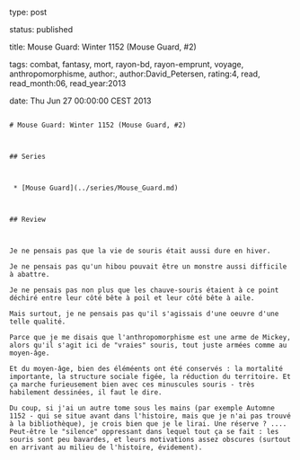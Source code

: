 type: post
status: published
title: Mouse Guard: Winter 1152 (Mouse Guard, #2)
tags:  combat,  fantasy,  mort,  rayon-bd,  rayon-emprunt,  voyage, anthropomorphisme, author:, author:David_Petersen, rating:4, read, read_month:06, read_year:2013
date: Thu Jun 27 00:00:00 CEST 2013
~~~~~~
# Mouse Guard: Winter 1152 (Mouse Guard, #2)

## Series

 * [Mouse Guard](../series/Mouse_Guard.md)

## Review

Je ne pensais pas que la vie de souris était aussi dure en hiver.  
Je ne pensais pas qu'un hibou pouvait être un monstre aussi difficile à abattre.  
Je ne pensais pas non plus que les chauve-souris étaient à ce point déchiré entre leur côté bête à poil et leur côté bête à aile.  
Mais surtout, je ne pensais pas qu'il s'agissais d'une oeuvre d'une telle qualité.  
Parce que je me disais que l'anthropomorphisme est une arme de Mickey, alors qu'il s'agit ici de "vraies" souris, tout juste armées comme au moyen-âge.  
Et du moyen-âge, bien des éléméents ont été conservés : la mortalité importante, la structure sociale figée, la réduction du territoire. Et ça marche furieusement bien avec ces minuscules souris - très habilement dessinées, il faut le dire.  
Du coup, si j'ai un autre tome sous les mains (par exemple Automne 1152 - qui se situe avant dans l'histoire, mais que je n'ai pas trouvé à la bibliothèque), je crois bien que je le lirai. Une réserve ? .... Peut-être le "silence" oppressant dans lequel tout ça se fait : les souris sont peu bavardes, et leurs motivations assez obscures (surtout en arrivant au milieu de l'histoire, évidement).
